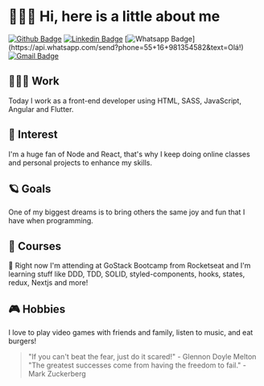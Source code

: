 # 🙋🏻‍♂️ Hi, here is a little about me
[![Github Badge](https://img.shields.io/badge/-Github-000?style=flat-square&logo=Github&logoColor=white&link=https://github.com/jvzaniolo)](https://github.com/jvzaniolo)
[![Linkedin Badge](https://img.shields.io/badge/-LinkedIn-blue?style=flat-square&logo=Linkedin&logoColor=white&link=https://www.linkedin.com/in/jvzaniolo/)](https://www.linkedin.com/in/jvzaniolo/)
[![Whatsapp Badge](https://img.shields.io/badge/-Whatsapp-4CA143?style=flat-square&labelColor=4CA143&logo=whatsapp&logoColor=white&link=https://api.whatsapp.com/send?phone=55+16+981354582&text=Olá!)](https://api.whatsapp.com/send?phone=55+16+981354582&text=Olá!)
[![Gmail Badge](https://img.shields.io/badge/-Gmail-c14438?style=flat-square&logo=Gmail&logoColor=white&link=mailto:jv.zaniolo@gmail.com)](mailto:jv.zaniolo@gmail.com)
 

## 🧑🏻‍💻 Work
Today I work as a front-end developer using HTML, SASS, JavaScript, Angular and Flutter.

## 💜 Interest
I'm a huge fan of Node and React, that's why I keep doing online classes and personal projects to enhance my skills.

## 🪐 Goals
One of my biggest dreams is to bring others the same joy and fun that I have when programming.

## 👔 Courses
🚀 Right now I'm attending at GoStack Bootcamp from Rocketseat and I'm learning stuff like DDD, TDD, SOLID, styled-components, hooks, states, redux, Nextjs and more!

## 🎮 Hobbies
I love to play video games with friends and family, listen to music, and eat burgers!

> "If you can't beat the fear, just do it scared!" - Glennon Doyle Melton<br>
> "The greatest successes come from having the freedom to fail." - Mark Zuckerberg
